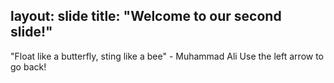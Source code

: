 layout: slide
title: "Welcome to our second slide!"
---
"Float like a butterfly, sting like a bee" - Muhammad Ali
Use the left arrow to go back!
